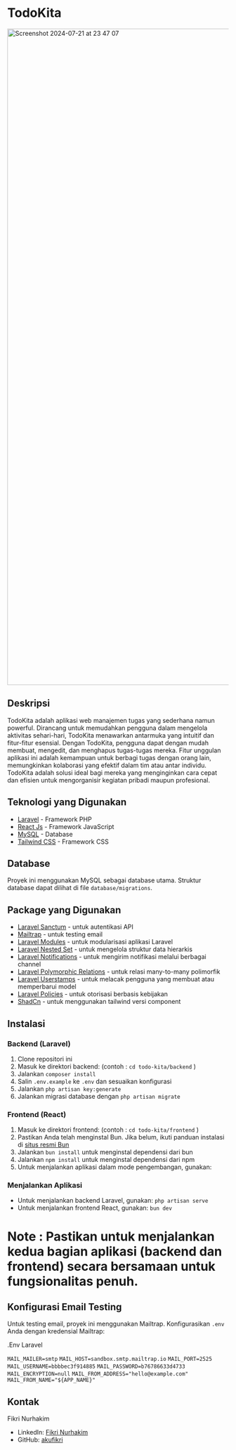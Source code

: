 # TodoKita

<img width="1495" alt="Screenshot 2024-07-21 at 23 47 07" src="https://github.com/user-attachments/assets/602d8240-0be4-4b55-9a68-8708c515626e">


## Deskripsi

TodoKita adalah aplikasi web manajemen tugas yang sederhana namun powerful. Dirancang untuk memudahkan pengguna dalam mengelola aktivitas sehari-hari, TodoKita menawarkan antarmuka yang intuitif dan fitur-fitur esensial. Dengan TodoKita, pengguna dapat dengan mudah membuat, mengedit, dan menghapus tugas-tugas mereka. Fitur unggulan aplikasi ini adalah kemampuan untuk berbagi tugas dengan orang lain, memungkinkan kolaborasi yang efektif dalam tim atau antar individu. TodoKita adalah solusi ideal bagi mereka yang menginginkan cara cepat dan efisien untuk mengorganisir kegiatan pribadi maupun profesional.

## Teknologi yang Digunakan

- [Laravel](https://laravel.com/) - Framework PHP
- [React Js](https://react.dev/) - Framework JavaScript
- [MySQL](https://www.mysql.com/) - Database
- [Tailwind CSS](https://tailwindcss.com/) - Framework CSS

## Database

Proyek ini menggunakan MySQL sebagai database utama. Struktur database dapat dilihat di file `database/migrations`.

## Package yang Digunakan

- [Laravel Sanctum](https://laravel.com/docs/8.x/sanctum) - untuk autentikasi API
- [Mailtrap](https://mailtrap.io/) - untuk testing email
- [Laravel Modules](https://github.com/nWidart/laravel-modules) - untuk modularisasi aplikasi Laravel
- [Laravel Nested Set](https://github.com/lazychaser/laravel-nestedset) - untuk mengelola struktur data hierarkis
- [Laravel Notifications](https://laravel.com/docs/11.x/notifications) - untuk mengirim notifikasi melalui berbagai channel
- [Laravel Polymorphic Relations](https://laravel.com/docs/11.x/eloquent-relationships#many-to-many-polymorphic-relations) - untuk relasi many-to-many polimorfik
- [Laravel Userstamps](https://github.com/sqits/laravel-userstamps) - untuk melacak pengguna yang membuat atau memperbarui model
- [Laravel Policies](https://laravel.com/docs/11.x/authorization#writing-policies) - untuk otorisasi berbasis kebijakan
- [ShadCn](https://ui.shadcn.com/) - untuk menggunakan tailwind versi component

## Instalasi

### Backend (Laravel)

1. Clone repositori ini
2. Masuk ke direktori backend: (contoh : `cd todo-kita/backend` )
3. Jalankan `composer install`
4. Salin `.env.example` ke `.env` dan sesuaikan konfigurasi
5. Jalankan `php artisan key:generate`
6. Jalankan migrasi database dengan `php artisan migrate`

### Frontend (React)

1. Masuk ke direktori frontend: (contoh : `cd todo-kita/frontend` )
2. Pastikan Anda telah menginstal Bun. Jika belum, ikuti panduan instalasi di [situs resmi Bun](https://bun.sh/)
3. Jalankan `bun install` untuk menginstal dependensi dari bun
4. Jalankan `npm install` untuk menginstal dependensi dari npm
5. Untuk menjalankan aplikasi dalam mode pengembangan, gunakan:

### Menjalankan Aplikasi

- Untuk menjalankan backend Laravel, gunakan: `php artisan serve`
- Untuk menjalankan frontend React, gunakan: `bun dev`

# Note : Pastikan untuk menjalankan kedua bagian aplikasi (backend dan frontend) secara bersamaan untuk fungsionalitas penuh.

## Konfigurasi Email Testing

Untuk testing email, proyek ini menggunakan Mailtrap. Konfigurasikan `.env` Anda dengan kredensial Mailtrap:

.Env Laravel

`MAIL_MAILER=smtp`
`MAIL_HOST=sandbox.smtp.mailtrap.io`
`MAIL_PORT=2525`
`MAIL_USERNAME=bbbbec3f914885`
`MAIL_PASSWORD=b76786633d4733`
`MAIL_ENCRYPTION=null`
`MAIL_FROM_ADDRESS="hello@example.com"`
`MAIL_FROM_NAME="${APP_NAME}"`

## Kontak

Fikri Nurhakim
- LinkedIn: [Fikri Nurhakim](https://www.linkedin.com/in/fikri-nurhakim-22a698253/)
- GitHub: [akufikri](https://github.com/akufikri)
